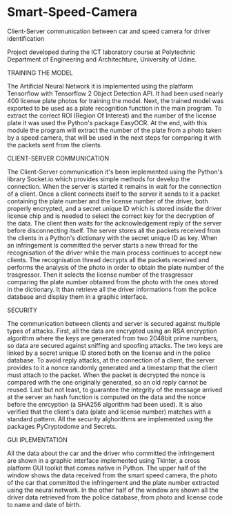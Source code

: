 # Smart-Speed-Camera
Client-Server communication between car and speed camera for driver identification

Project developed during the ICT laboratory course at Polytechnic Department of Engineering and Architechture, University of Udine.

TRAINING THE MODEL

The Artificial Neural Network it is implemented using the platform Tensorflow with Tensorflow 2 Object Detection API. 
It had been used nearly 400 license plate photos for training the model. Next, the trained model was exported to be used as a plate recognition function in the main program. 
To extract the correct ROI (Region Of Interest) and the number of the license plate it was used the Python's package EasyOCR. At the end, with this module the program will extract the number of the plate from a photo taken by a speed camera, that will be used in the next steps for comparing it with the packets sent from the clients.

CLIENT-SERVER COMMUNICATION

The Client-Server communication it's been implemented using the Python's library Socket.io which provides simple methods for develop the connection. When the server is started it remains in wait for the connection of a client. Once a client connects itself to the server it sends to it a packet containing the plate number and the license number of the driver, both properly encrypted, and a secret unique ID which is stored inside the driver license chip and is needed to select the correct key for the decryption of the data. The client then waits for the acknowledgement reply of the server before disconnecting itself.
The server stores all the packets received from the clients in a Python's dictionary with the secret unique ID as key.
When an infringement is committed the server starts a new thread for the recognisation of the driver while the main process continues to accept new clients. The recognisation thread decrypts all the packets received and performs the analysis of the photo in order to obtain the plate number of the trasgressor. Then it selects the license number of the trasgressor comparing the plate number obtained from the photo with the ones stored in the dictionary. It than retrieve all the driver informations from the police database and display them in a graphic interface.

SECURITY

The communication between clients and server is secured against multiple types of attacks. First, all the data are encrypted using an RSA encryption algorithm where the keys are generated from two 2048bit prime numbers, so data are secured against sniffing and spoofing attacks.
The two keys are linked by a secret unique ID stored both on the license and in the police database.
To avoid reply attacks, at the connection of a client, the server provides to it a nonce randomly generated and a timestamp that the client must attach to the packet. When the packet is decrypted the nonce is compared with the one originally generated, so an old reply cannot be reused. 
Last but not least, to guarantee the integrity of the message arrived at the server an hash function is computed on the data and the nonce before the enrcyption (a SHA256 algorithm had been used).
It is also verified that the client's data (plate and license number) matches with a standard pattern.
All the security alghorithms are implemented using the packages PyCryptodome and Secrets.

GUI IPLEMENTATION

All the data about the car and the driver who committed the infringement are shown in a graphic interface implemented using Tkinter, a cross platform GUI toolkit that comes native in Python.
The upper half of the window shows the data received from the smart speed camera, the photo of the car that committed the infringement and the plate number extracted using the neural network.
In the other half of the window are shown all the driver data retrieved from the police database, from photo and license code to name and date of birth.


